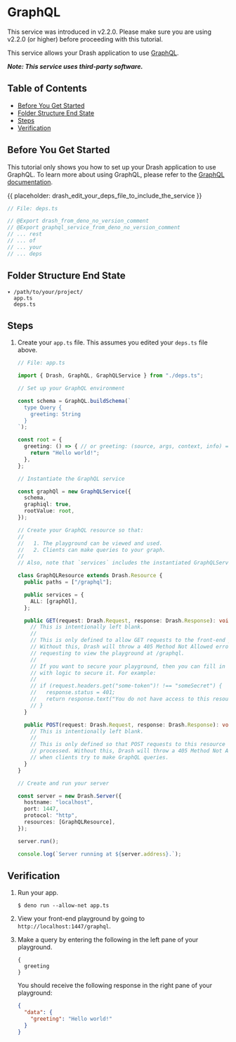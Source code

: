 # GraphQL

This service was introduced in v2.2.0. Please make sure you are using v2.2.0 (or
higher) before proceeding with this tutorial.

This service allows your Drash application to use
[GraphQL](https://graphql.org/).

_**Note: This service uses third-party software.**_

## Table of Contents

- [Before You Get Started](#before-you-get-started)
- [Folder Structure End State](#folder-structure-end-state)
- [Steps](#steps)
- [Verification](#verification)

## Before You Get Started

This tutorial only shows you how to set up your Drash application to use
GraphQL. To learn more about using GraphQL, please refer to the
[GraphQL documentation](https://graphql.org/).

{{ placeholder: drash_edit_your_deps_file_to_include_the_service }}

```typescript
// File: deps.ts

// @Export drash_from_deno_no_version_comment
// @Export graphql_service_from_deno_no_version_comment
// ... rest
// ... of
// ... your
// ... deps
```

## Folder Structure End State

```text
▾ /path/to/your/project/
  app.ts
  deps.ts
```

## Steps

1. Create your `app.ts` file. This assumes you edited your `deps.ts` file above.

   ```typescript
   // File: app.ts

   import { Drash, GraphQL, GraphQLService } from "./deps.ts";

   // Set up your GraphQL environment

   const schema = GraphQL.buildSchema(`
     type Query {
       greeting: String
     }
   `);

   const root = {
     greeting: () => { // or greeting: (source, args, context, info) => {
       return "Hello world!";
     },
   };

   // Instantiate the GraphQL service

   const graphQl = new GraphQLService({
     schema,
     graphiql: true,
     rootValue: root,
   });

   // Create your GraphQL resource so that:
   //
   //   1. The playground can be viewed and used.
   //   2. Clients can make queries to your graph.
   //
   // Also, note that `services` includes the instantiated GraphQLService.

   class GraphQLResource extends Drash.Resource {
     public paths = ["/graphql"];

     public services = {
       ALL: [graphQl],
     };

     public GET(request: Drash.Request, response: Drash.Response): void {
       // This is intentionally left blank.
       //
       // This is only defined to allow GET requests to the front-end playground.
       // Without this, Drash will throw a 405 Method Not Allowed error when
       // requesting to view the playground at /graphql.
       //
       // If you want to secure your playground, then you can fill in this method
       // with logic to secure it. For example:
       //
       // if (request.headers.get("some-token")! !== "someSecret") {
       //   response.status = 401;
       //   return response.text("You do not have access to this resource.");
       // }
     }

     public POST(request: Drash.Request, response: Drash.Response): void {
       // This is intentionally left blank.
       //
       // This is only defined so that POST requests to this resource can be
       // processed. Without this, Drash will throw a 405 Method Not Allowed error
       // when clients try to make GraphQL queries.
     }
   }

   // Create and run your server

   const server = new Drash.Server({
     hostname: "localhost",
     port: 1447,
     protocol: "http",
     resources: [GraphQLResource],
   });

   server.run();

   console.log(`Server running at ${server.address}.`);
   ```

## Verification

1. Run your app.

   ```shell
   $ deno run --allow-net app.ts
   ```

2. View your front-end playground by going to `http://localhost:1447/graphql`.

3. Make a query by entering the following in the left pane of your playground.

   ```text
   {
     greeting
   }
   ```

   You should receive the following response in the right pane of your
   playground:

   ```json
   {
     "data": {
       "greeting": "Hello world!"
     }
   }
   ```
